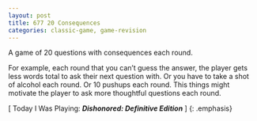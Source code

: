 ```yaml
---
layout: post
title: 677 20 Consequences
categories: classic-game, game-revision
---
```

A game of 20 questions with consequences each round.

For example, each round that you can’t guess the answer, the player gets less words total to ask their next question with.  Or you have to take a shot of alcohol each round.  Or 10 pushups each round.  This things might motivate the player to ask more thoughtful questions each round.

[ Today I Was Playing: ***Dishonored: Definitive Edition*** ]
{: .emphasis}